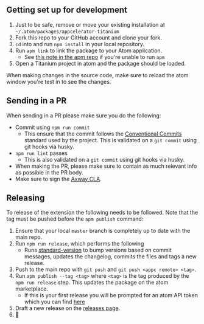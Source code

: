 ## Getting set up for development

1. Just to be safe, remove or move your existing installation at `~/.atom/packages/appcelerator-titanium`
2. Fork this repo to your GitHub account and clone your fork.
3. `cd` into and run `npm install` in your local repository.
4. Run `apm link` to link the package to your Atom application.
	- See [this note in the apm repo](https://github.com/atom/apm#installing) if you're unable to run `apm`
5. Open a Titanium project in atom and the package should be loaded.

When making changes in the source code, make sure to reload the atom window you're test in to see the changes.

## Sending in a PR

When sending in a PR please make sure you do the following:

- Commit using `npm run commit`
	- This ensure that the commit follows the [Conventional Commits](https://www.conventionalcommits.org/) standard used by the project. This is validated on a `git commit` using git hooks via husky.
- `npm run lint` passes
	- This is also validated on a `git commit` using git hooks via husky.
- When making the PR, please make sure to contain as much relevant info as possible in the PR body.
- Make sure to sign the [Axway CLA](https://cla.axway.com/).


## Releasing

To release of the extension the following needs to be followed. Note that the tag must be pushed before the `apm publish` command:

1. Ensure that your local `master` branch is completely up to date with the main repo.
2. Run `npm run release`, which performs the following
	- Runs [standard-version](https://github.com/conventional-changelog/standard-version) to bump versions based on commit messages, updates the changelog, commits the files and tags a new release.
3. Push to the main repo with `git push` and `git push <appc remote> <tag>`.
4. Run `apm publish --tag <tag>` where `<tag>` is the tag produced by the `npm run release` step. This updates the package on the atom marketplace.
	- If this is your first release you will be prompted for an atom API token which you can find [here](https://atom.io/account)
5. Draft a new release on the [releases page](https://github.com/appcelerator/atom-appcelerator-titanium/releases).
6. 🎉
